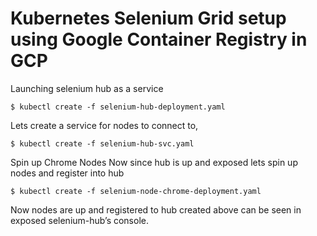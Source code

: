 # Kubernetes Selenium Grid setup using Google Container Registry in GCP

Launching selenium hub as a service
```
$ kubectl create -f selenium-hub-deployment.yaml
```

Lets create a service for nodes to connect to,
```
$ kubectl create -f selenium-hub-svc.yaml
```

Spin up Chrome Nodes
Now since hub is up and exposed lets spin up nodes and register into hub
```
$ kubectl create -f selenium-node-chrome-deployment.yaml
```
Now nodes are up and registered to hub created above can be seen in exposed selenium-hub’s console.
